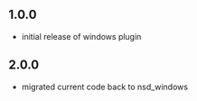 ## 1.0.0

* initial release of windows plugin

## 2.0.0

* migrated current code back to nsd_windows